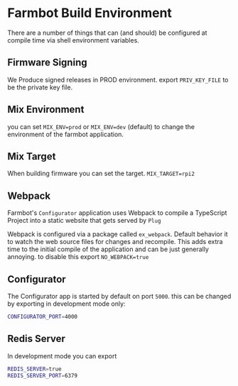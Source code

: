 # Farmbot Build Environment
There are a number of things that can (and should) be configured at compile time
via shell environment variables.

## Firmware Signing
We Produce signed releases in PROD environment. export `PRIV_KEY_FILE` to be the private key file.

## Mix Environment
you can set `MIX_ENV=prod` or `MIX_ENV=dev` (default) to change the environment
of the farmbot application.

## Mix Target
When building firmware you can set the target.
`MIX_TARGET=rpi2`

## Webpack
Farmbot's `Configurator` application uses Webpack to compile a TypeScript Project
into a static website that gets served by `Plug`

Webpack is configured via a package called `ex_webpack`. Default behavior it to
watch the web source files for changes and recompile. This adds extra time to the
initial compile of the application and can be just generally annoying. to disable
this export `NO_WEBPACK=true`

## Configurator
The Configurator app is started by default on port `5000`.
this can be changed by exporting in development mode only:
```bash
CONFIGURATOR_PORT=4000
```

## Redis Server
In development mode you can export
```bash
REDIS_SERVER=true
REDIS_SERVER_PORT=6379
```
